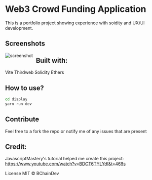 # Web3 Crowd Funding Application

This is a portfolio project showing experience with soidity and UX/UI development.

## Screenshots
<img src="web3sire.png"
     alt="screenshot"
     style="float: left; margin-right: 10px;" />

## Built with:
Vite
Thirdweb
Solidity
Ethers

## How to use?

```bash
cd display
yarn run dev
```

## Contribute
Feel free to a fork the repo or notify me of any issues that are present

## Credit:

JavascriptMastery's tutorial helped me create this project:
https://www.youtube.com/watch?v=BDCT6TYLYdI&t=468s

License
MIT © BChainDev